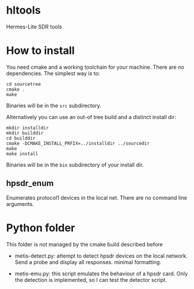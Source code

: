 # hltools
Hermes-Lite SDR tools

How to install
==============
You need cmake and a working toolchain for your machine.
There are no dependencies. The simplest way is to:

```
cd sourcetree
cmake .
make
```

Binaries will be in the ```src``` subdirectory.

Alternatively you can use an out-of tree build and a distinct install dir:

```
mkdir installdir
mkdir builddir
cd builddir
cmake -DCMAKE_INSTALL_PRFIX=../installdir ../sourcedir
make
make install
```

Binaries will be in the ```bin``` subdirectory of your install dir.

hpsdr_enum
----------
Enumerates protocol1 devices in the local net. There are no command line
arguments.

Python folder
=============

This folder is not managed by the cmake build described before

 * metis-detect.py: attempt to detect hpsdr devices on the local network.
   Send a probe and display all responses. minimal formatting.

 * metis-emu.py: this script emulates the behaviour of a hpsdr card.
   Only the detection is implemented, so I can test the detector script.

